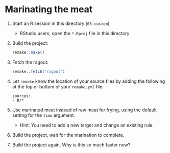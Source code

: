 # Marinating the meat

1. Start an R session in this directory (`05-custom`)
    - RStudio users, open the `*.Rproj` file in this directory
1. Build the project:
    ```r
    remake::make()
    ```
1. Fetch the ragout:
    ```r
    remake::fetch("ragout")
    ```
1. Let `remake` know the location of your source files by adding the following
   at the top or bottom of your `remake.yml` file:
    ```
    sources:
    - R/*
    
    ```
1. Use marinated meat instead of raw meat for frying, using the default setting for the `time` argument.
    - Hint: You need to add a new target and change an existing rule.

1. Build the project, wait for the marination to complete.
1. Build the project again. Why is this so much faster now?
